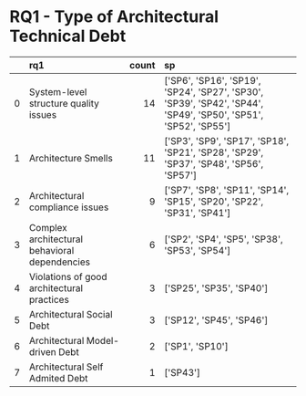 # RQ1 - Type of Architectural Technical Debt
|    | rq1                                           |   count | sp                                                                                                              |
|---:|:----------------------------------------------|--------:|:----------------------------------------------------------------------------------------------------------------|
|  0 | System-level structure quality issues         |      14 | ['SP6', 'SP16', 'SP19', 'SP24', 'SP27', 'SP30', 'SP39', 'SP42', 'SP44', 'SP49', 'SP50', 'SP51', 'SP52', 'SP55'] |
|  1 | Architecture Smells                           |      11 | ['SP3', 'SP9', 'SP17', 'SP18', 'SP21', 'SP28', 'SP29', 'SP37', 'SP48', 'SP56', 'SP57']                          |
|  2 | Architectural compliance issues               |       9 | ['SP7', 'SP8', 'SP11', 'SP14', 'SP15', 'SP20', 'SP22', 'SP31', 'SP41']                                          |
|  3 | Complex architectural behavioral dependencies |       6 | ['SP2', 'SP4', 'SP5', 'SP38', 'SP53', 'SP54']                                                                   |
|  4 | Violations of good architectural practices    |       3 | ['SP25', 'SP35', 'SP40']                                                                                        |
|  5 | Architectural Social Debt                     |       3 | ['SP12', 'SP45', 'SP46']                                                                                        |
|  6 | Architectural Model-driven Debt               |       2 | ['SP1', 'SP10']                                                                                                 |
|  7 | Architectural Self Admited Debt               |       1 | ['SP43']                                                                                                        |
